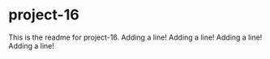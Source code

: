 # project-16

This is the readme for project-16.
Adding a line!
Adding a line!
Adding a line!
Adding a line!
